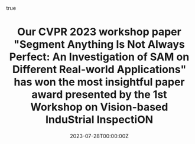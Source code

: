 ---
title: "Our CVPR 2023 workshop paper \"Segment Anything Is Not Always Perfect: An Investigation of SAM on Different Real-world Applications\" has won the most insightful paper award presented by the 1st Workshop on Vision-based InduStrial InspectiON"
subtitle: ''
summary: ''
authors:
- weiji
- jingjingli
- licheng

tags:
date: "2023-07-28T00:00:00Z"
lastmod: "2023-07-28T00:00:00Z"
featured: false
draft: false

# Projects (optional).
#   Associate this post with one or more of your projects.
#   Simply enter your project's folder or file name without extension.
#   E.g. `projects = ["internal-project"]` references `content/project/deep-learning/index.md`.
#   Otherwise, set `projects = []`.
projects: []

math: true
diagram: true
image:
  placement: 1
  caption: 'Image credit: [**John Moeses Bauan**](https://unsplash.com/photos/OGZtQF8iC0g)'
---
